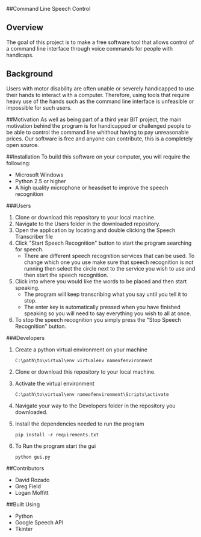##Command Line Speech Control

## Overview 
The goal of this project is to make a free software tool that allows control of a command line interface through voice commands for people with handicaps.

## Background
Users with motor disability are often unable or severely handicapped to use their hands to interact with a computer. Therefore, using tools that require heavy use of the hands such as the command line interface is unfeasible or impossible for such users. 

##Motivation 
As well as being part of a third year BIT project, the main motivation behind the program is for handicapped or challenged people to be able to control the command line whithout having to pay unreasonable prices. Our software is free and anyone can contribute, this is a completely open source.

##Installation
To build this software on your computer, you will require the following: 
- Microsoft Windows
- Python 2.5 or higher 
- A high quality microphone or heasdset to improve the speech recognition 

###Users
1. Clone or download this repository to your local machine.
2. Navigate to the Users folder in the downloaded repository.
3. Open the application by locating and double clicking the Speech Transcriber file
4. Click "Start Speech Recognition" button to start the program searching for speech.
	* There are different speech recognition services that can be used. To change which one you use make sure that speech recognition is not running then select the circle next to the service you wish to use and then start the speech recognition.
5. Click into where you would like the words to be placed and then start speaking.
	* The program will keep transcribing what you say until you tell it to stop.
	* The enter key is automatically pressed when you have finished speaking so you will need to say everything you wish to all at once.
6. To stop the speech recognition you simply press the "Stop Speech Recognition" button. 

###Developers
1. Create a python virtual environment on your machine

	```
	C:\path\to\virtual\env virtualenv nameofenvironment
	```
2. Clone or download this repository to your local machine.
3. Activate the virtual environment

	```
	C:\path\to\virtual\env nameofenvironment\Scripts\activate
	```
4. Navigate your way to the Developers folder in the repository you downloaded.
5. Install the dependencies needed to run the program

	```
	pip install -r requirements.txt
	```
6. To Run the program start the gui
	
	```
	python gui.py
	```

##Contributors
- David Rozado 
- Greg Field
- Logan Moffitt

##Built Using 
- Python
- Google Speech API
- Tkinter 
